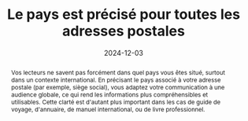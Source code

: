 ---
N: '124'
Rubrique: Internationalisation
title: Le pays est précisé pour toutes les adresses postales
detail: 
abstract: Vos lecteurs ne savent pas forcément dans quel pays vous êtes situé, surtout dans un contexte international. En précisant le pays associé à votre adresse postale (par exemple, siège social), vous adaptez votre communication à une audience globale, ce qui rend les informations plus compréhensibles et utilisables. Cette clarté est d'autant plus important dans les cas de guide de voyage, d'annuaire, de manuel international, ou de livre professionnel.
categories: 
    - "Internationalisation"
agrege: O4124-E035
opquast: '4 124'
indiceebook: '35'
description: "Règle n° 035"
before: "034"
weight: "035"
after: "036"
actif: '1'
layout: rules
date:  2024-12-03
tags: 
    - "Utilisabilité"
objectif: 
    - "Permettre une identification immédiate et sans ambiguïté du pays associé à chaque adresse postale, sans que le lecteur ait besoin de déduire cette information à partir d'autres éléments comme la ville, la région, le code postal ou le numéro de téléphone."
Meo: 
    - "Indiquer explicitement et sous forme textuelle le pays dans chaque adresse postale présente dans le livre numérique."
Controle: 
    - "Pour chaque adresse postale, vérifier que le pays est mentionné de manière textuelle et explicite, directement après l'adresse. "
epubcheck: false
ace: false
humancheck: true
ReadiumGoToolkit: 
Source: 
    - "Opquast"
Referentiel: 
    - ""
steps: 
    - "Projet éditorial"
---